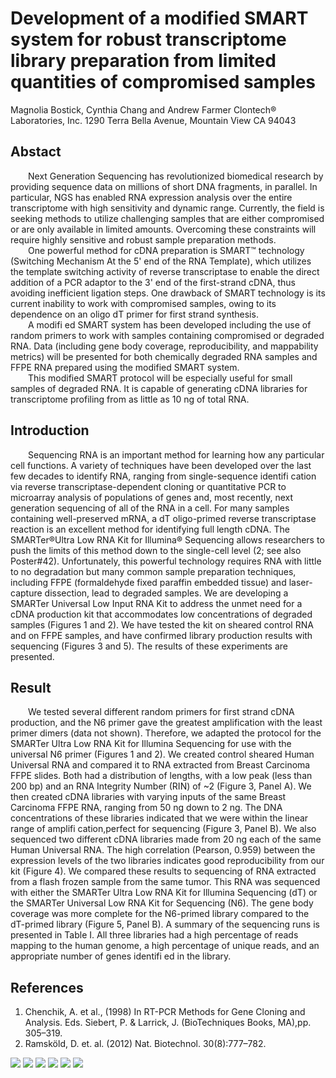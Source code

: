 # Development of a modified SMART system for robust transcriptome library preparation from limited quantities of compromised samples
Magnolia Bostick, Cynthia Chang and Andrew Farmer Clontech® Laboratories, Inc. 1290 Terra Bella Avenue, Mountain View CA 94043
## Abstact
&#8195;&#8195;Next Generation Sequencing has revolutionized biomedical research by providing sequence data on millions of short DNA fragments, in parallel. In particular, NGS has enabled RNA expression analysis over the entire transcriptome with high sensitivity and dynamic range. Currently, the field is seeking methods to utilize challenging samples that are 
either compromised or are only available in limited amounts. Overcoming these constraints will require highly sensitive and robust sample preparation methods.  
&#8195;&#8195;One powerful method for cDNA preparation is SMART™ technology (Switching Mechanism At the 5' end of the RNA Template), which utilizes the template switching activity of reverse transcriptase to enable the direct addition of a PCR adaptor to the 3' end of the first-strand cDNA, thus avoiding inefficient ligation steps. One drawback of SMART technology is its current inability to work with compromised samples, owing to its dependence on an oligo dT primer for first strand synthesis.  
&#8195;&#8195;A modifi ed SMART system has been developed including the use of random primers to work with samples containing compromised or degraded RNA. Data (including gene body coverage, reproducibility, and 
mappability metrics) will be presented for both chemically degraded RNA samples and FFPE RNA prepared using the modified SMART system.  
&#8195;&#8195;This modified SMART protocol will be especially useful for small samples of degraded RNA. It is capable of generating cDNA libraries for transcriptome profiling from as little as 10 ng of total RNA.
## Introduction
&#8195;&#8195;Sequencing RNA is an important method for learning how any particular cell functions. A variety of techniques have been developed over the last few decades to identify RNA, ranging from single-sequence identifi cation via reverse transcriptase-dependent cloning or quantitative PCR to microarray analysis of populations of genes and, most recently, next generation sequencing of all of the RNA in a cell. For many samples containing well-preserved mRNA, a dT oligo-primed reverse transcriptase reaction is an excellent method for identifying full length cDNA. The SMARTer®Ultra Low RNA Kit for Illumina® Sequencing allows researchers to push the limits of this method down to the single-cell level (2; see also Poster#42). Unfortunately, this powerful technology requires RNA with little to no degradation but many common sample preparation techniques, including FFPE (formaldehyde fixed paraffin embedded tissue) and laser-capture dissection, lead to  degraded samples. We are developing a SMARTer Universal Low Input RNA Kit to address the unmet need for a cDNA production kit that accommodates low concentrations of degraded samples (Figures 1 and 2). We  have tested the kit on sheared control RNA and on FFPE samples, and have confirmed library production results with sequencing (Figures 3 and 5). The results of these  experiments are presented.
## Result
&#8195;&#8195;We tested several different random primers for first strand cDNA production, and the N6 primer gave the greatest amplification with the least primer dimers (data not shown). Therefore, we adapted the protocol for the SMARTer Ultra Low RNA Kit for Illumina Sequencing for use with the universal N6 primer (Figures 1 and 2). We created control sheared Human Universal RNA and compared it to RNA extracted from Breast Carcinoma FFPE slides. Both had a distribution of lengths, with a low peak (less than 200 bp) and an RNA Integrity Number (RIN) of ~2 (Figure 3, Panel A). We then created cDNA libraries with varying inputs of the same Breast Carcinoma FFPE RNA, ranging from 50 ng down to 2 ng. The DNA concentrations of these libraries indicated that we were within the linear range of amplifi cation,perfect for sequencing (Figure 3, Panel B). We also sequenced two different cDNA libraries made from 20 ng each of the same Human Universal RNA. The high correlation (Pearson, 0.959) between the expression levels of the two libraries indicates good reproducibility from our kit (Figure 4). We compared these results to sequencing of RNA extracted from a flash frozen sample from the same tumor. This RNA was sequenced with either the SMARTer Ultra Low RNA Kit for Illumina Sequencing (dT) or the SMARTer Universal Low RNA Kit for Sequencing (N6). The gene body coverage was more complete for the N6-primed library compared to the dT-primed library (Figure 5, Panel B). A summary of the sequencing runs is presented in Table I. All three libraries had a high percentage of reads mapping to the human genome, a high percentage of unique reads, and an appropriate number of genes identifi ed in the library.
## References
1. Chenchik, A. et al., (1998) In RT-PCR Methods for Gene Cloning and Analysis. Eds. Siebert, P. & Larrick, J. (BioTechniques Books, MA),pp. 305–319.
2. Ramsköld, D. et. al. (2012) Nat. Biotechnol. 30(8):777–782.

![](http://tianchen2019.cn3v.net/pico1.png) 
![](http://tianchen2019.cn3v.net/pic2.png)
![](http://tianchen2019.cn3v.net/pico3.png)
![](http://tianchen2019.cn3v.net/pico4.png)
![](http://tianchen2019.cn3v.net/pico5.png)
![](http://tianchen2019.cn3v.net/pico6.png)




